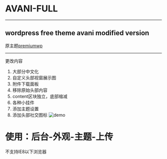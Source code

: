 # AVANI-FULL
***
## wordpress free theme avani modified version
原主题[premiumwp](https://github.com/premiumwp/avani)
***
更改内容
1. 大部分中文化
2. 自定义头部视窗展示图
3. 附件下载面板
4. 移除原始头部内容
5. content区块独立，底部缩减
6. 各种小挂件
7. 添加主题设置
8. 添加头部社交图标
![demo](https://www.slowlyeof.me/wp-content/uploads/2017/06/20170606130541.jpg)
# 使用：后台-外观-主题-上传
不支持IE8以下浏览器

